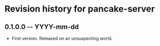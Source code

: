 # Revision history for pancake-server

## 0.1.0.0 -- YYYY-mm-dd

* First version. Released on an unsuspecting world.
